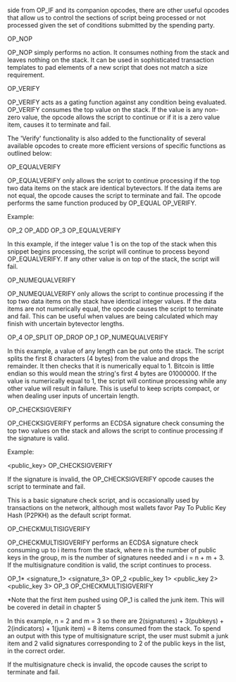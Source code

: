 side from OP_IF and its companion opcodes, there are other useful opcodes that allow us to control the sections of script being processed or not processed given the set of conditions submitted by the spending party.

OP_NOP

OP_NOP simply performs no action. It consumes nothing from the stack and leaves nothing on the stack. It can be used in sophisticated transaction templates to pad elements of a new script that does not match a size requirement.

OP_VERIFY

OP_VERIFY acts as a gating function against any condition being evaluated. OP_VERIFY consumes the top value on the stack. If the value is any non-zero value, the opcode allows the script to continue or if it is a zero value item, causes it to terminate and fail.

The 'Verify' functionality is also added to the functionality of several available opcodes to create more efficient versions of specific functions as outlined below:

OP_EQUALVERIFY

OP_EQUALVERIFY only allows the script to continue processing if the top two data items on the stack are identical bytevectors. If the data items are not equal, the opcode causes the script to terminate and fail. The opcode performs the same function produced by OP_EQUAL OP_VERIFY.

Example:

OP_2 OP_ADD OP_3 OP_EQUALVERIFY

In this example, if the integer value 1 is on the top of the stack when this snippet begins processing, the script will continue to process beyond OP_EQUALVERIFY. If any other value is on top of the stack, the script will fail.

OP_NUMEQUALVERIFY

OP_NUMEQUALVERIFY only allows the script to continue processing if the top two data items on the stack have identical integer values. If the data items are not numerically equal, the opcode causes the script to terminate and fail. This can be useful when values are being calculated which may finish with uncertain bytevector lengths.

OP_4 OP_SPLIT OP_DROP OP_1 OP_NUMEQUALVERIFY

In this example, a value of any length can be put onto the stack. The script splits the first 8 characters (4 bytes) from the value and drops the remainder. It then checks that it is numerically equal to 1. Bitcoin is little endian so this would mean the string's first 4 bytes are 01000000. If the value is numerically equal to 1, the script will continue processing while any other value will result in failure. This is useful to keep scripts compact, or when dealing user inputs of uncertain length.

OP_CHECKSIGVERIFY

OP_CHECKSIGVERIFY performs an ECDSA signature check consuming the top two values on the stack and allows the script to continue processing if the signature is valid.

Example:

<signature> <public_key> OP_CHECKSIGVERIFY

If the signature is invalid, the OP_CHECKSIGVERIFY opcode causes the script to terminate and fail.

This is a basic signature check script, and is occasionally used by transactions on the network, although most wallets favor Pay To Public Key Hash (P2PKH) as the default script format.

OP_CHECKMULTISIGVERIFY

OP_CHECKMULTISIGVERIFY performs an ECDSA signature check consuming up to i items from the stack, where n is the number of public keys in the group, m is the number of signatures needed and i = n + m + 3. If the multisignature condition is valid, the script continues to process.

OP_1* <signature_1> <signature_3> OP_2 <public_key 1> <public_key 2> <public_key 3> OP_3 OP_CHECKMULTISIGVERIFY

*Note that the first item pushed using OP_1 is called the junk item. This will be covered in detail in chapter 5

In this example, n = 2 and m = 3 so there are 2(signatures) + 3(pubkeys) + 2(indicators) + 1(junk item) = 8 items consumed from the stack. To spend an output with this type of multisignature script, the user must submit a junk item and 2 valid signatures corresponding to 2 of the public keys in the list, in the correct order.

If the multisignature check is invalid, the opcode causes the script to terminate and fail.